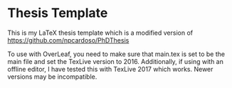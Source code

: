 # Thesis Template
This is my LaTeX thesis template which is a modified version of https://github.com/npcardoso/PhDThesis

To use with OverLeaf, you need to make sure that main.tex is set to be the main file and set the TexLive version to 2016. Additionally, if using with an offline editor, I have tested this with TexLive 2017 which works. Newer versions may be incompatible.
